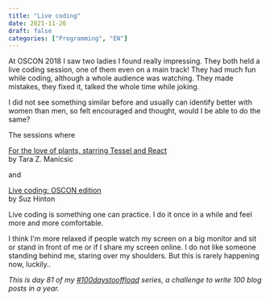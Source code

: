 ```yaml
---
title: "Live coding"
date: 2021-11-26
draft: false
categories: ["Programming", "EN"]
---
```

At OSCON 2018 I saw two ladies I found really impressing. They both held a live coding session, one of them even on a main track! They had much fun while coding, although a whole audience was watching. They made mistakes, they fixed it, talked the whole time while joking.

I did not see something similar before and usually can identify better with women than men, so felt encouraged and thought, would I be able to do the same?

The sessions where

[For the love of plants, starring Tessel and React](https://conferences.oreilly.com/oscon/oscon-or-2018/public/schedule/detail/67855.html) \
by Tara Z. Manicsic

and

[Live coding: OSCON edition](https://conferences.oreilly.com/oscon/oscon-or-2018/public/schedule/detail/70443.html) \
by Suz Hinton

Live coding is something one can practice. I do it once in a while and feel more and more comfortable.

I think I'm more relaxed if people watch my screen on a big monitor and sit or stand in front of me or if I share my screen online. I do not like someone standing behind me, staring over my shoulders. But this is rarely happening now, luckily..

_This is day 81 of my [#100daystooffload](https://100daystooffload.com/) series, a challenge to write 100 blog posts in a year._